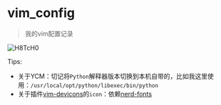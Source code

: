 # vim_config

> 我的vim配置记录

![H8TcH0](https://gitee.com/howie6879/oss/raw/master/uPic/H8TcH0.png)

Tips:
- 关于YCM：切记将`Python`解释器版本切换到本机自带的，比如我这里使用：`/usr/local/opt/python/libexec/bin/python `
- 关于插件[vim-devicons](https://github.com/ryanoasis/vim-devicons)的`icon`：依赖[nerd-fonts](https://github.com/ryanoasis/nerd-fonts#font-installation)

